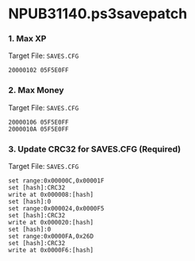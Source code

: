 # NPUB31140.ps3savepatch

### 1. Max XP

Target File: `SAVES.CFG`

```
20000102 05F5E0FF
```

### 2. Max Money

Target File: `SAVES.CFG`

```
20000106 05F5E0FF
2000010A 05F5E0FF
```

### 3. Update CRC32 for SAVES.CFG (Required)

Target File: `SAVES.CFG`

```
set range:0x00000C,0x00001F
set [hash]:CRC32
write at 0x000008:[hash]
set [hash]:0
set range:0x000024,0x0000F5
set [hash]:CRC32
write at 0x000020:[hash]
set [hash]:0
set range:0x0000FA,0x26D
set [hash]:CRC32
write at 0x0000F6:[hash]
```

